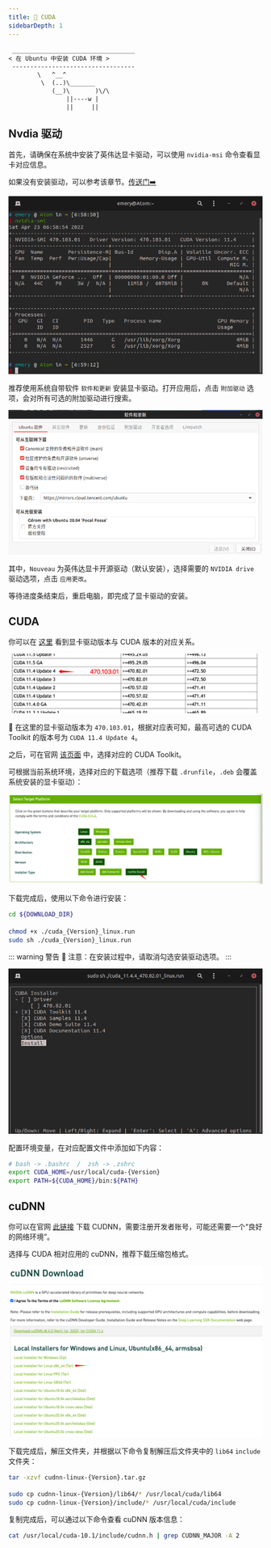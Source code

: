 ```yaml
---
title: 📗 CUDA
sidebarDepth: 1
---
```



```:no-line-numbers
 __________________________________
< 在 Ubuntu 中安装 CUDA 环境 >
 ----------------------------------
        \   ^__^
         \  (..)\_______
            (__)\       )\/\
                ||----w |
                ||     ||
```


## Nvdia 驱动

首先，请确保在系统中安装了英伟达显卡驱动，可以使用 `nvidia-msi` 命令查看显卡对应信息。

如果没有安装驱动，可以参考该章节。[传送门➡️](/guide/prepare/driver.html)


![nvidia-msi](/images/docs/code/install/cuda/nvidia-msi.png)

推荐使用系统自带软件 `软件和更新` 安装显卡驱动。打开应用后，点击 `附加驱动` 选项，会对所有可选的附加驱动进行搜索。



![nvidia-install](/images/docs/code/install/cuda/nvidia-install.png)

其中，`Nouveau` 为英伟达显卡开源驱动（默认安装），选择需要的 `NVIDIA drive` 驱动选项，点击 `应用更改`。

等待进度条结束后，重启电脑，即完成了显卡驱动的安装。

## CUDA

你可以在 [这里](https://docs.nvidia.com/cuda/cuda-toolkit-release-notes/index.html) 看到显卡驱动版本与 CUDA 版本的对应关系。



![cuda](/images/docs/code/install/cuda/cuda.png)

🌰 在这里的显卡驱动版本为 `470.103.01`，根据对应表可知，最高可选的 CUDA Toolkit 的版本号为 `CUDA 11.4 Update 4`。

之后，可在官网 [该页面](https://developer.nvidia.com/cuda-toolkit-archive) 中，选择对应的 CUDA Toolkit。

可根据当前系统环境，选择对应的下载选项（推荐下载 `.drunfile`，`.deb` 会覆盖系统安装的显卡驱动）：



![cuda-platform](/images/docs/code/install/cuda/cuda-platform.png)

下载完成后，使用以下命令进行安装：

```sh
cd ${DOWNLOAD_DIR}

chmod +x ./cuda_{Version}_linux.run
sudo sh ./cuda_{Version}_linux.run
```

::: warning 警告  🚧
注意：在安装过程中，请取消勾选安装驱动选项。
:::



![cuda-install](/images/docs/code/install/cuda/cuda-install.png)

配置环境变量，在对应配置文件中添加如下内容：

```sh
# bash -> .bashrc  /  zsh -> .zshrc
export CUDA_HOME=/usr/local/cuda-{Version}
export PATH=${CUDA_HOME}/bin:${PATH}
```

## cuDNN

你可以在官网 [此链接](https://developer.nvidia.com/rdp/cudnn-download) 下载 CUDNN，需要注册开发者账号，可能还需要一个“良好的网络环境”。

选择与 CUDA 相对应用的 cuDNN，推荐下载压缩包格式。


![cudnn](/images/docs/code/install/cuda/cudnn.png)

下载完成后，解压文件夹，并根据以下命令复制解压后文件夹中的 `lib64` `include` 文件夹：

```sh
tar -xzvf cudnn-linux-{Version}.tar.gz

sudo cp cudnn-linux-{Version}/lib64/* /usr/local/cuda/lib64
sudo cp cudnn-linux-{Version}/include/* /usr/local/cuda/include
```

复制完成后，可以通过以下命令查看 cuDNN 版本信息：

```sh
cat /usr/local/cuda-10.1/include/cudnn.h | grep CUDNN_MAJOR -A 2
```
